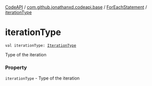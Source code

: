 [CodeAPI](../../index.md) / [com.github.jonathanxd.codeapi.base](../index.md) / [ForEachStatement](index.md) / [iterationType](.)

# iterationType

`val iterationType: `[`IterationType`](../-iteration-type/index.md)

Type of the iteration

### Property

`iterationType` - Type of the iteration